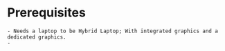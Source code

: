 # Prerequisites
	- Needs a laptop to be Hybrid Laptop; With integrated graphics and a dedicated graphics.
	-